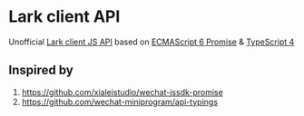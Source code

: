 # Lark client API

Unofficial [Lark client JS API][1] based on [ECMAScript 6 Promise][2] & [TypeScript 4][3]

## Inspired by

1. https://github.com/xialeistudio/wechat-jssdk-promise
2. https://github.com/wechat-miniprogram/api-typings

[1]: https://open.feishu.cn/document/uYjL24iN/uADOy4CM4IjLwgjM
[2]: https://developer.mozilla.org/en-US/docs/Web/JavaScript/Reference/Global_Objects/Promise
[3]: https://www.typescriptlang.org/
